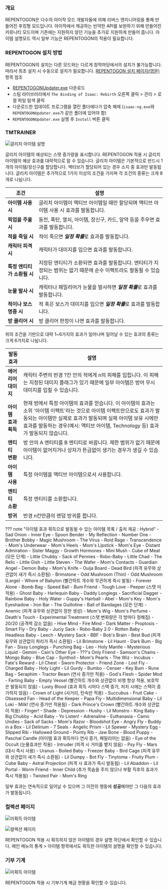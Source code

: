 ### 개요

REPENTOGON은 다수의 아이작 모드 개발자들에 의해 리버스 엔지니어링을 통해 만들어진 후킹형 모드입니다.
아이작에서 제공하는 빈약한 API를 보완하기 위해 만들어진 커뮤니티 모드이며 기존에는 지원하지 않던 기능을 추가로 지원하게 만들어 줍니다.
아이템 설명모드 역시 일부 기능은 REPENTOGON의 적용이 필요합니다.

### REPENTOGON 설치 방법

REPENTOGON의 설치는 다른 모드와는 다르게 창작마당에서의 설치가 불가능합니다. 따라서 최초 설치 시 수동으로 설치가 필요합니다.
[REPENTOGON 설치 페이지(영문)](https://repentogon.com/install.html) 항목 참조

- [REPENTOGONUpdater.exe](https://github.com/TeamREPENTOGON/Installer/releases/latest/download/REPENTOGONUpdater.exe) 다운로드
- 스팀 라이브러리에서 ```The Binding of Isaac: Rebirth``` 오른쪽 클릭 > 관리 > 로컬 파일 탐색 클릭
- 다운로드한 업데이트 프로그램을 열린 폴더에다가 압축 해제 (```isaac-ng.exe```와 ```REPENTOGONUpdater.exe```가 같은 폴더에 있어야 함)
- ```REPENTOGONUpdater.exe``` 실행 후 ```Install``` 버튼 클릭

### TMTRAINER

![글리치 아이템 설명](../img/tmtrainer_rgon.jpg)

글리치 아이템의 예상되는 스탯 증가량을 표시합니다. REPENTOGON 적용 시 글리치 아이템의 예상 효과를 대략적으로 알 수 있습니다.
글리치 아이템은 기본적으로 반드시 1개의 아이템/장신구를 할당합니다. 액티브가 할당되어 있는 경우 소지 중 효과만 발동됩니다.
글리치 아이템은 추가적으로 1가지 이상의 조건을 가지며 각 조건의 종류는 크게 8개로 나뉩니다.

| 조건 | 설명 |
| ------------ | ------------- |
| **아이템 사용시** | 글리치 아이템이 액티브 아이템일 때만 할당되며 액티브 아이템 사용 시 효과를 발동합니다. |
| **픽업을 주울 시** | 동전, 폭탄, 열쇠, 아이템, 장신구, 카드, 알약 등을 주우면 효과를 발동합니다. |
| **적을 죽일 시** | 적이 죽으면 ***일정 확률***로 효과를 발동합니다. |
| **캐릭터 피격 시** | 캐릭터가 대미지를 입으면 효과를 발동합니다. |
| **특정 엔티티가 소환될 시** | 지정된 엔티티가 소환되면 효과를 발동합니다. 엔티티가 지정되는 범위는 없기 때문에 순수 이펙트라도 발동될 수 있습니다. |
| **눈물 발사 시** | 캐릭터나 패밀리어가 눈물을 발사하면 ***일정 확률***로 효과를 발동합니다. |
| **적이나 보스 명중 시** | 적 혹은 보스가 대미지를 입으면 ***일정 확률***로 효과를 발동합니다. |
| **방 클리어 시** | 방 클리어 판정이 나면 효과를 발동합니다. |

위의 조건을 기반으로 대략 1~6가지의 효과가 일어나며 일어날 수 있는 효과의 종류는 크게 6가지로 나뉩니다.

| 발동 효과 | 설명 |
| ------------ | ------------- |
| **에어리어 대미지** | 캐릭터 주변의 반경 ?칸 안의 적에게 n의 피해를 입힙니다. 이 피해는 지정된 대미지 플래그가 있기 때문에 일부 아이템은 방어 무시 대미지를 입힐 수 있습니다. |
| **아이템 효과 획득** | 현재 방에서 특정 아이템의 효과를 얻습니다. 이 아이템의 효과는 소위 '아이템 이펙트'라는 것으로 아이템 이펙트만으로도 효과가 발동되는 아이템만 실제로 효과가 발동되며 실제 아이템 보유 시에만 효과를 발동하는 경우(예시: 액티브 아이템, Technology 등) 효과가 발동되지 않습니다. |
| **엔티티 변환** | 방 안의 A 엔티티를 B 엔티티로 바꿉니다. 제한 범위가 없기 때문에 아이템이 없어지거나 상자가 뜬금없이 생기는 경우가 생길 수 있습니다. |
| **아이템 사용** | 특정 아이템을 액티브 아이템으로서 사용합니다. |
| **엔티티 소환** | 특정 엔티티를 소환합니다. |
| **방귀** | 반경 n칸만큼의 랜덤 방귀를 뀝니다. |

??? note "아이템 효과 획득으로 발동될 수 있는 아이템 목록 / 출처 제공 : Hybrid"
    - Sad Onion
    - Inner Eye
    - Spoon Bender
    - My Reflection
    - Number One
    - Brother Bobby
    - Magic Mushroom
    - The Virus
    - Roid Rage
    - Transcendence
    - Mom's Underwear
    - Mom's Heels
    - Mom's Lipstick
    - Mom's Eye
    - Distant Admiration
    - Sister Maggy
    - Growth Hormones
    - Mini Mush
    - Cube of Meat (모든 단계)
    - Little Chubby
    - Sack of Pennies
    - Robo-Baby
    - Little Chad
    - The Relic
    - Little Gish
    - Little Steven
    - The Wafer
    - Mom's Contacts
    - Guardian Angel
    - Demon Baby
    - Mom's Knife
    - Ouija Board
    - Dead Bird (피격 유무와 상관없이 새가 즉시 소환됨)
    - Brimstone
    - Odd Mushroom (Thin)
    - Odd Mushroom (Large)
    - Whore of Babylon (빨간하트 개수와 무관하게 즉시 발동)
    - Forever Alone
    - Bomb Bag
    - Speed Ball
    - Bum Friend
    - Tough Love
    - Peeper (스탯 미적용)
    - Ghost Baby
    - Harlequin Baby
    - Daddy Longlegs
    - Sacrificial Dagger
    - Rainbow Baby
    - Holy Water
    - Guppy's Hairball
    - Abel
    - Mom's Key
    - Mom's Eyeshadow
    - Iron Bar
    - The Guillotine
    - Ball of Bandages (모든 단계)
    - Anemic (피격 유무와 상관없이 장판 생성)
    - Mom's Wig
    - Mom's Perfume
    - Death's Touch
    - Experimental Treatment (스탯 변화량은 각 방마다 정해짐)
    - 20/20 (공격력 감소 없음)
    - Hive Mind
    - Fire Mind
    - Dark Matter
    - Proptosis
    - Smart Fly
    - Dry Baby
    - Juciy Sack
    - Robo-Baby 2.0
    - Rotten Baby
    - Headless Baby
    - Leech
    - Mystery Sack
    - BBF
    - Bob's Brain
    - Best Bud (피격 유무와 상관없이 파리가 즉시 소환됨)
    - Lil Brimstone
    - Lil Haunt
    - Dark Bum
    - Big Fan
    - Sissy Longlegs
    - Punching Bag
    - Leo
    - Holy Mantle
    - Mysterious Liquid
    - Gemini
    - Cain's Other Eye
    - ???'s Only Friend
    - Samson's Chains
    - Mongo Baby
    - Blue Cap
    - Synthoil
    - Mom's Pearls
    - The Wiz
    - Incubus
    - Fate's Reward
    - Lil Chest
    - Sworn Protector
    - Friend Zone
    - Lost Fly
    - Charged Baby
    - Holy Light
    - Lil Gurdy
    - Bumbo
    - Censer
    - Key Bum
    - Rune Bag
    - Seraphim
    - Tractor Beam (연사 증가만 적용)
    - God's Flesh
    - Spider Mod
    - Farting Baby
    - Empty Vessel (빨간하트 개수와 상관없이 비행 항상 적용, 보호막은 발동되지 않음)
    - Lusty Blood (효과 획득 시마다 스택 증가, 처치 시에는 스택이 증가하지 않음)
    - Crown of Light (사거리, 탄속만 적용)
    - Succubus
    - Fruit Cake
    - Obsessed Fan
    - Head of the Keeper
    - Papa Fly
    - Multidimensional Baby
    - Lil Loki
    - Milk! (연사 증가만 적용됨)
    - Dark Prince's Crown (빨간하트 개수와 상관없이 적용)
    - Finger!
    - Shade
    - Depression
    - Hushy
    - Lil Monstro
    - King Baby
    - Big Chubby
    - Acid Baby
    - Yo Listen!
    - Adrenaline
    - Euthanasia
    - Camo Undies
    - Sack of Sacks
    - Mom's Razor
    - Bloodshot Eye
    - Angry Fly
    - Buddy in a Box
    - Lil Delirium
    - 7 Seals
    - Angelic Prism
    - Lil Spewer
    - Mystery Egg
    - Slipped Rib
    - Hallowed Ground
    - Pointy Rib
    - Jaw Bone
    - Blood Puppy
    - Paschal Candle (아이템 효과 획득마다 연사 증가, 패밀리어는 없음)
    - Eye of the Occult (눈물효과만 적용)
    - Intruder (피격 시 거미를 뱉지 않음)
    - Psy Fly
    - Mars (대시 즉시 사용)
    - Uranus
    - Boiled Baby
    - Freezer Baby
    - Bird Cage (피격 유무와 상관없이 새가 즉시 소환됨)
    - Lil Dumpy
    - Bot Fly
    - Tinytoma
    - Fruity Plum
    - Cube Baby
    - Astral Projection (피격 시 효과가 즉시 발동됨)
    - Lil Abaddon
    - Lil Portal
    - Worm Friend
    - Inner Child (추가 목숨을 주지 않으나 부활 직후의 효과가 즉시 적용됨)
    - Twisted Pair
    - Mom's Ring

일부 효과는 연속적으로 일어날 수 있으며 그 이전의 행동에 **성공**해야만 그 다음의 효과가 발동됩니다.

### 컬렉션 페이지

![미획득 아이템](../img/repentogon_uncollected.jpg)

![컬렉션 페이지](../img/repentogon_collection_page.jpg)

REPENTOGON 적용 시 획득하지 않은 아이템의 경우 설명 하단에서 확인할 수 있습니다.
메인 메뉴의 통계 > 아이템 항목에서도 획득한 아이템의 설명을 확인할 수 있습니다.

### 기부 기계

![미획득 아이템](../img/repentogon_donation.jpg)

REPENTOGON 적용 시 기부기계 해금 현황을 확인할 수 있습니다.